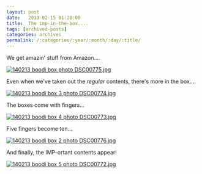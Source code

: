 ```yaml
---
layout: post
date:	2013-02-15 01:28:00
title:  The imp-in-the-box....
tags: [archived-posts]
categories: archives
permalink: /:categories/:year/:month/:day/:title/
---
```

We get amazin' stuff from Amazon....


<a href="http://s1264.beta.photobucket.com/user/mnypx/media/DSC00775.jpg.html" target="_blank"><img src="http://i1264.photobucket.com/albums/jj483/mnypx/DSC00775.jpg" border="0" alt="140213 boodi box photo DSC00775.jpg"/></a>

Even when we've taken out the *regular* contents, there's more in the box....

<a href="http://s1264.beta.photobucket.com/user/mnypx/media/DSC00774.jpg.html" target="_blank"><img src="http://i1264.photobucket.com/albums/jj483/mnypx/DSC00774.jpg" border="0" alt="140213 boodi box 3 photo DSC00774.jpg"/></a>

The boxes come with fingers...

<a href="http://s1264.beta.photobucket.com/user/mnypx/media/DSC00773.jpg.html" target="_blank"><img src="http://i1264.photobucket.com/albums/jj483/mnypx/DSC00773.jpg" border="0" alt="140213 boodi box 4 photo DSC00773.jpg"/></a>

Five fingers become ten...

<a href="http://s1264.beta.photobucket.com/user/mnypx/media/DSC00776.jpg.html" target="_blank"><img src="http://i1264.photobucket.com/albums/jj483/mnypx/DSC00776.jpg" border="0" alt="140213 boodi box 2 photo DSC00776.jpg"/></a>


And finally, the IMP-ortant contents appear!


<a href="http://s1264.beta.photobucket.com/user/mnypx/media/DSC00772.jpg.html" target="_blank"><img src="http://i1264.photobucket.com/albums/jj483/mnypx/DSC00772.jpg" border="0" alt="140213 boodi box 5 photo DSC00772.jpg"/></a>
